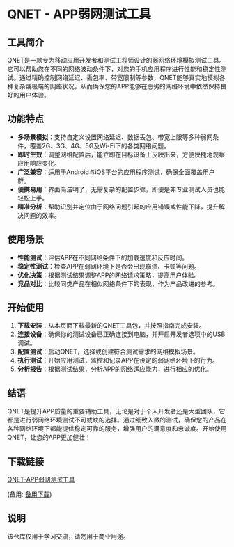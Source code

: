 # QNET - APP弱网测试工具

## 工具简介

QNET是一款专为移动应用开发者和测试工程师设计的弱网络环境模拟测试工具。它可以帮助您在不同的网络波动条件下，对您的手机应用程序进行性能和稳定性测试。通过精确控制网络延迟、丢包率、带宽限制等参数，QNET能够真实地模拟各种复杂或极端的网络状况，从而确保您的APP能够在恶劣的网络环境中依然保持良好的用户体验。

## 功能特点

- **多场景模拟**：支持自定义设置网络延迟、数据丢包、带宽上限等多种弱网条件，覆盖2G、3G、4G、5G及Wi-Fi下的各类网络问题。
- **即时生效**：调整网络配置后，能立即在目标设备上反映出来，方便快捷地观察应用响应变化。
- **广泛兼容**：适用于Android与iOS平台的应用程序测试，确保全面覆盖用户群。
- **便携易用**：界面简洁明了，无需复杂的配置步骤，即便是非专业测试人员也能轻松上手。
- **精准分析**：帮助识别并定位由于网络问题引起的应用错误或性能下降，提升解决问题的效率。

## 使用场景

- **性能测试**：评估APP在不同网络条件下的加载速度和反应时间。
- **稳定性测试**：检查APP在弱网环境下是否会出现崩溃、卡顿等问题。
- **优化决策**：根据测试结果调整APP的网络请求策略，提高用户体验。
- **竞品对比**：比较同类产品在相似网络条件下的表现，作为产品改进的参考。

## 开始使用

1. **下载安装**：从本页面下载最新的QNET工具包，并按照指南完成安装。
2. **连接设备**：确保你的测试设备已正确连接到电脑，并开启开发者选项中的USB调试。
3. **配置测试**：启动QNET，选择或创建符合测试需求的网络模拟场景。
4. **执行测试**：开始应用测试，监控和记录APP在设定的弱网络环境下的行为。
5. **分析报告**：根据测试结果，分析APP的网络适应能力，进行相应的优化。

## 结语

QNET是提升APP质量的重要辅助工具，无论是对于个人开发者还是大型团队，它都是进行弱网络环境测试不可或缺的选择。通过细致入微的测试，确保您的产品在各种网络环境下都能提供稳定可靠的服务，增强用户的满意度和忠诚度。开始使用QNET，让您的APP更加健壮！

## 下载链接
[QNET-APP弱网测试工具](https://pan.quark.cn/s/ce953232fec7) 

(备用: [备用下载](https://pan.baidu.com/s/1wX2j0L6_Tch6fu-Y-My78g?pwd=0n3w))

## 说明

该仓库仅用于学习交流，请勿用于商业用途。
